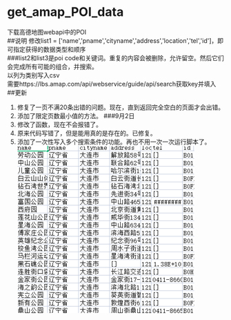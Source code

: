 # get_amap_POI_data
下载高德地图webapi中的POI<br>
##说明
修改list1 = ['name','pname','cityname','address','location','tel','id']，即可指定获得的数据类型和顺序<br>
###list2和list3是poi code和关键词。重复的内容会被删除，允许留空。然后它们会完成所有可能的组合，并搜索。<br>
以列为类别写入csv<br>
需要https://lbs.amap.com/api/webservice/guide/api/search获取key并填入<br>
##更新
1. 修复了一页不满20条出错的问题。现在，直到返回完全空白的页面才会出错。
2. 添加了限定页数最小值的方法。
###9月2日
1. 修改了函数，现在不会报错了。
2. 原来代码写错了，但是能用真的是存在的。已修复。
3. 添加了一次性写入多个搜索条件的功能。再也不用一次一次运行脚本了。
![image](1.png)
